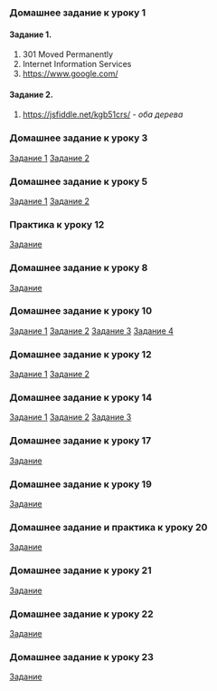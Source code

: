 ### Домашнее задание к уроку 1

#### Задание 1.
1. 301 Moved Permanently
1. Internet Information Services
1. https://www.google.com/
#### Задание 2.
1. https://jsfiddle.net/kgb51crs/ - *оба дерева*

### Домашнее задание к уроку 3

[Задание 1](https://github.com/AdukarIT/AbramovichNV/tree/master/homework1)
[Задание 2](https://github.com/AdukarIT/AbramovichNV/tree/master/homework3)

### Домашнее задание к уроку 5

[Задание 1](https://github.com/AdukarIT/AbramovichNV/tree/master/homework5_1)
[Задание 2](https://github.com/AdukarIT/AbramovichNV/tree/master/homework5_2)

### Практика к уроку 12

[Задание](https://github.com/AdukarIT/AbramovichNV/tree/master/lesson15)

### Домашнее задание к уроку 8

[Задание](https://github.com/AdukarIT/AbramovichNV/tree/master/homework8)

### Домашнее задание к уроку 10

[Задание 1](https://github.com/AdukarIT/AbramovichNV/tree/master/homework10_1)
[Задание 2](https://github.com/AdukarIT/AbramovichNV/tree/master/homework10_2)
[Задание 3](https://github.com/AdukarIT/AbramovichNV/tree/master/homework10_3)
[Задание 4](https://github.com/AdukarIT/AbramovichNV/tree/master/homework10_4)

### Домашнее задание к уроку 12

[Задание 1](https://github.com/AdukarIT/AbramovichNV/tree/master/homework12_1)
[Задание 2](https://github.com/AdukarIT/AbramovichNV/tree/master/homework12_2)

### Домашнее задание к уроку 14

[Задание 1](https://github.com/AdukarIT/AbramovichNV/tree/master/homework14_1)
[Задание 2](https://github.com/AdukarIT/AbramovichNV/tree/master/homework14_2)
[Задание 3](https://github.com/AdukarIT/AbramovichNV/tree/master/homework14_3)

### Домашнее задание к уроку 17

[Задание](https://github.com/AdukarIT/AbramovichNV/tree/master/homework17)

### Домашнее задание к уроку 19

[Задание](https://github.com/AdukarIT/AbramovichNV/tree/master/homework19.md)

### Домашнее задание и практика к уроку 20

[Задание](https://github.com/AdukarIT/AbramovichNV/tree/master/homework20)

### Домашнее задание к уроку 21

[Задание](https://github.com/AdukarIT/AbramovichNV/tree/master/homework21)

### Домашнее задание к уроку 22

[Задание](https://github.com/AdukarIT/AbramovichNV/tree/master/homework22)

### Домашнее задание к уроку 23

[Задание](https://github.com/AdukarIT/AbramovichNV/tree/master/homework23)